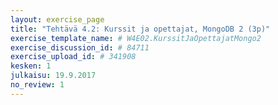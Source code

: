 ```yaml
---
layout: exercise_page
title: "Tehtävä 4.2: Kurssit ja opettajat, MongoDB 2 (3p)"
exercise_template_name: # W4E02.KurssitJaOpettajatMongo2
exercise_discussion_id: # 84711
exercise_upload_id: # 341908
kesken: 1
julkaisu: 19.9.2017
no_review: 1
---
```

